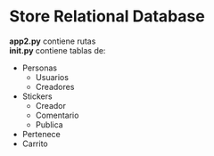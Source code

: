 # Store Relational Database 
**app2.py** contiene rutas <br>
**init.py** contiene tablas de:
 * Personas
   * Usuarios
   * Creadores
* Stickers
  * Creador
  * Comentario
  * Publica
* Pertenece
* Carrito <br>
